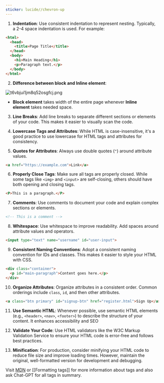 ```yaml
---
sticker: lucide//chevron-up
---
```

1. **Indentation**: Use consistent indentation to represent nesting. Typically, a 2-4 space indentation is used. For example:

```html
<html>
  <head>
    <title>Page Title</title>
  </head>
  <body>
    <h1>Main Heading</h1>
    <p>Paragraph text.</p>
  </body>
</html>
```

2. **Difference between block and Inline element**:

![t6vbjui1jm8q52osgfcj.png](app://7f95b268a9205d2f6414871b7ac569b8c6b3/C:/Users/DELL/Documents/Obsidian%20Vault/Home.md/Resources/t6vbjui1jm8q52osgfcj.png?1695121043000)

- **Block element** takes width of the entire page whenever **Inline element** takes needed space.


3. **Line Breaks**: Add line breaks to separate different sections or elements of your code. This makes it easier to visually scan the code.

5. **Lowercase Tags and Attributes**: While HTML is case-insensitive, it's a good practice to use lowercase for HTML tags and attributes for consistency.
  
5. **Quotes for Attributes**: Always use double quotes (`"`) around attribute values.

```html
<a href="https://example.com">Link</a>
```

6. **Properly Close Tags**: Make sure all tags are properly closed. While some tags like `<img>` and `<input>` are self-closing, others should have both opening and closing tags.

```html
<P>This is a paragraph.</P>
```
7. **Comments**: Use comments to document your code and explain complex sections or elements.

```html
<!-- This is a comment -->
```

8. **Whitespace**: Use whitespace to improve readability. Add spaces around attribute values and operators.

```html
<input type="text" name="username" id="user-input">
```

9.  **Consistent Naming Conventions**: Adopt a consistent naming convention for IDs and classes. This makes it easier to style your HTML with CSS.

```html
<div class="container">
  <p id="main-paragraph">Content goes here.</p>
</div>
```

10.  **Organize Attributes**: Organize attributes in a consistent order. Common orderings include `class`, `id`, and then other attributes.

```html
<a class="btn primary" id="signup-btn" href="register.html">Sign Up</a>
```

11. **Use Semantic HTML**: Whenever possible, use semantic HTML elements (e.g., `<header>`, `<nav>`, `<footer>`) to describe the structure of your content. It enhances accessibility and SEO

12. **Validate Your Code**: Use HTML validators like the W3C Markup Validation Service to ensure your HTML code is error-free and follows best practices.

13. **Minification**: For production, consider minifying your HTML code to reduce file size and improve loading times. However, maintain the original, well-formatted version for development and debugging.

Visit [MDN](https://developer.mozilla.org/en-US/docs/Learn/HTML/Introduction_to_HTML/Advanced_text_formatting) or [[Formatting tags]] for more information about tags and also ask Chat-GPT for all tags in summary.